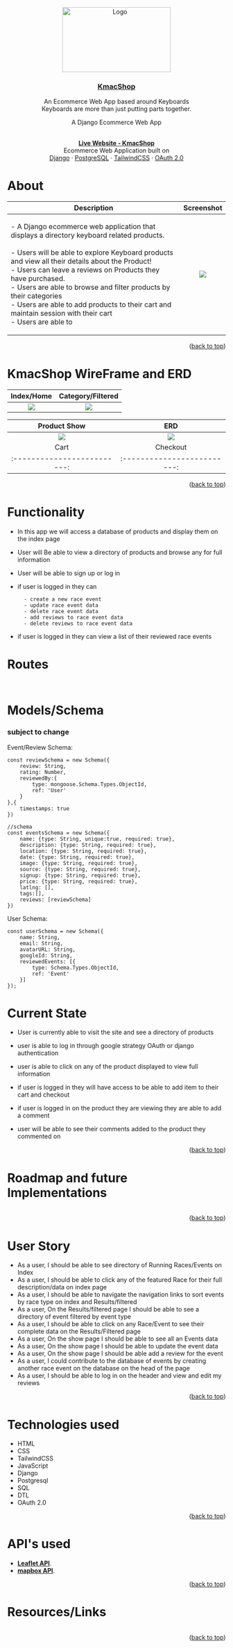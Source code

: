 
<div id="top" align="center">
  <a href="https://github.com/Kmachappy/Runners-Page">
    <img src="https://i.imgur.com/jdjcdMZ.jpg" alt="Logo" width="250" height="150">
  </a>
  <a href="https://github.com/Kmachappy/Runners-Page">
    <h3 align="center">KmacShop</h3>
  </a>

  <p align="center">
    An Ecommerce Web App based around Keyboards <br/>
    Keyboards are more than just putting parts together.
 <p>A Django Ecommerce Web App</p><br />
    <a href="https://github.com/Kmachappy/Runners-Page"><strong>Live Website - KmacShop </strong></a>
    <br />
 Ecommerce Web Application built on <br/>
    <a href="https://www.djangoproject.com/">Django</a>
    ·
    <a href="https://www.postgresql.org/">PostgreSQL</a>
    ·
    <a href="https://tailwindcss.com/">TailwindCSS</a>
    ·
    <a href="https://oauth.net/2/">OAuth 2.0</a>
  </p>
</div>

# About

Description            |  Screenshot
:---:|:----:
| <p align="left">- A Django ecommerce web application that displays a directory keyboard related products. <br><br> - Users will be able to explore Keyboard products and view all their details about the Product! <br> - Users can leave a reviews on Products they have purchased. <br>- Users are able to browse and filter products by their categories <br> - Users are able to add products to their cart and maintain session with their cart <br> - Users are able to </p> | ![](https://i.imgur.com/Nz6nJem.jpg) |

<p align="right">(<a href="#top">back to top</a>)</p>

# KmacShop WireFrame and ERD

Index/Home             |  Category/Filtered
:-------------------------:|:-------------------------:
![](https://i.imgur.com/I7mtFwB.png)  |  ![](https://i.imgur.com/4BJ71X9.png)

Product Show             |  ERD
:-------------------------:|:-------------------------:
![](https://i.imgur.com/253u25t.png)  |  ![](https://i.imgur.com/rJpsWhG.png)
Cart             |  Checkout
:-------------------------:|:-------------------------:

<p align="right">(<a href="#top">back to top</a>)</p>

# Functionality

- In this app we will access a database of products and display them on the index page
- User will Be able to view a directory of products and browse any for full information
- User will be able to sign up or log in
- if user is logged in they can

        - create a new race event 
        - update race event data 
        - delete race event data
        - add reviews to race event data
        - delete reviews to race event data

- if user is logged in they can view a list of their reviewed race events

# Routes

```


```

# Models/Schema

### subject to change

Event/Review Schema:

```
const reviewSchema = new Schema({
    review: String,
    rating: Number,
    reviewedBy:{
        type: mongoose.Schema.Types.ObjectId,
        ref: 'User'
    }
},{
    timestamps: true
})

//schema
const eventsSchema = new Schema({
    name: {type: String, unique:true, required: true},
    description: {type: String, required: true},
    location: {type: String, required: true},
    date: {type: String, required: true},
    image: {type: String, required: true},
    source: {type: String, required: true},
    signup: {type: String, required: true},
    price: {type: String, required: true},
    latlng: [],
    tags:[],
    reviews: [reviewSchema]
})
```

User Schema:

```
const userSchema = new Schema({
    name: String,
    email: String,
    avatarURL: String,
    googleId: String,
    reviewedEvents: [{
        type: Schema.Types.ObjectId,
        ref: 'Event'
    }]
});
```

# Current State

- User is currently able to visit the site and see a directory of products

- user is able to log in through google strategy OAuth or django authentication

- user is able to click on any of the product displayed to view full information

- if user is logged in they will have access to be able to add item to their cart and checkout

- if user is logged in on the product they are viewing they are able to add a comment

- user will be able to see their comments added to the product they commented on

<p align="right">(<a href="#top">back to top</a>)</p>

# Roadmap and future Implementations

```
```


<p align="right">(<a href="#top">back to top</a>)</p>

# User Story

- As a user, I should be able to see directory of Running Races/Events on Index
- As a user, I should be able to click any of the featured Race for their full description/data on index page
- As a user, I should be able to navigate the navigation links to sort events by race type on index and Results/filtered
- As a user, On the Results/filtered page I should be able to see a directory of event filtered by event type
- As a user, I should be able to click on any Race/Event to see their complete data on the Results/Filtered page
- As a user, On the show page I should be able to see all an Events data
- As a user, On the show page I should be able to update the event data
- As a user, On the show page I should be able add a review for the event
- As a user, I could contribute to the database of events by creating another race event on the database on the head of the page
- As a user, I should be able to log in  on the header and view and edit my reviews

<p align="right">(<a href="#top">back to top</a>)</p>

# Technologies used

- HTML
- CSS
- TailwindCSS
- JavaScript
- Django
- Postgresql
- SQL
- DTL
- OAuth 2.0

<p align="right">(<a href="#top">back to top</a>)</p>

# API's used
 <!-- - **[Strava API](https://developers.strava.com/)**. -->
- **[Leaflet API](https://leafletjs.com/SlavaUkraini/)**.
- **[mapbox API](https://leafletjs.com/SlavaUkraini/)**.


<p align="right">(<a href="#top">back to top</a>)</p>



# Resources/Links
```
```
<p align="right">(<a href="#top">back to top</a>)</p>
